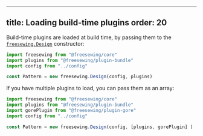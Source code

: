 ***

title: Loading build-time plugins
order: 20
---------

Build-time plugins are loaded at build time, by passing them to
the [`freesewing.Design`](/reference/api/#design) constructor:

```js
import freesewing from "@freesewing/core"
import plugins from "@freesewing/plugin-bundle"
import config from "../config"

const Pattern = new freesewing.Design(config, plugins)
```

If you have multiple plugins to load, you can pass them as an array:

```js
import freesewing from "@freesewing/core"
import plugins from "@freesewing/plugin-bundle"
import gorePlugin from "@freesewing/plugin-gore"
import config from "../config"

const Pattern = new freesewing.Design(config, [plugins, gorePlugin] )
```
